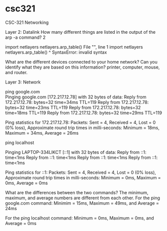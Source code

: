 # csc321
CSC-321 Networking
 
 Layer 2: Datalink
How many different things are listed in the output of the arp -a command?
2

 import netlayers netlayers.arp_table()
  File "<ipython-input-2-ede670f9d5b1>", line 1
    import netlayers netlayers.arp_table()
                     ^
SyntaxError: invalid syntax

What are the different devices connected to your home network? Can you identify what they are based on this information?
printer, computer, mouse, and router.

Layer 3: Network

 ping google.com                                                                              
Pinging google.com [172.217.12.78] with 32 bytes of data:
Reply from 172.217.12.78: bytes=32 time=34ms TTL=119
Reply from 172.217.12.78: bytes=32 time=23ms TTL=119
Reply from 172.217.12.78: bytes=32 time=18ms TTL=119
Reply from 172.217.12.78: bytes=32 time=29ms TTL=119

Ping statistics for 172.217.12.78:
    Packets: Sent = 4, Received = 4, Lost = 0 (0% loss),
Approximate round trip times in milli-seconds:
    Minimum = 18ms, Maximum = 34ms, Average = 26ms

 ping localhost

Pinging LAPTOP-334LIKCT [::1] with 32 bytes of data:
Reply from ::1: time<1ms
Reply from ::1: time<1ms
Reply from ::1: time<1ms
Reply from ::1: time<1ms

Ping statistics for ::1:
    Packets: Sent = 4, Received = 4, Lost = 0 (0% loss),
Approximate round trip times in milli-seconds:
    Minimum = 0ms, Maximum = 0ms, Average = 0ms

What are the differences between the two commands?
The minimum, maximum, and average numbers are different from each other.
For the ping google.com command:
Minimim = 15ms, Maximum = 49ms, and Average = 24ms

For the ping localhost command:
Minimum = 0ms, Maximum = 0ms, and Average = 0ms

